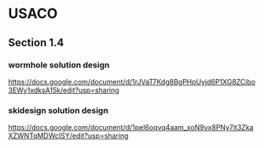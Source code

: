 # USACO

## Section 1.4

### wormhole solution design
https://docs.google.com/document/d/1rJVaT7Kdg8BgPHpUyjd6P1XG8ZCibo3EWy1xdksA15k/edit?usp=sharing

### skidesign solution design
https://docs.google.com/document/d/1peI6oqvq4aam_xoN9vx8PNy7it3ZkaXZWNTqMDWcISY/edit?usp=sharing
